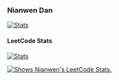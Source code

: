 <h3>Nianwen Dan</h3>
<a href="https://github.com/NianwenDan"><img alt="Stats" src="https://github-readme-stats.vercel.app/api?username=NianwenDan&rank_icon=github&line_height=28&show_icons=true&hide_border=true"></a>
<!--
<a href="https://github.com/NianwenDan"><img alt="Stats" src="https://github-readme-stats.vercel.app/api/top-langs/?username=NianwenDan&show_icons=true&layout=compact&theme=vue&langs_count=10&hide_border=true"></a>
-->

#### LeetCode Stats

<a href="https://leetcode.com/Pigeon_D"><img alt="Stats" src="https://leetcard.jacoblin.cool/Pigeon_D?theme=light&font=JetBrains%20Mono&ext=heatmap"></a>

<a href="https://leetcode.com/Pigeon_D">
<picture>
  <source media="(prefers-color-scheme: dark)" srcset="https://leetcard.jacoblin.cool/Pigeon_D?theme=dark&font=BIZ%20UDGothic&ext=heatmap">
  <img alt="Shows Nianwen's LeetCode Stats." src="https://leetcard.jacoblin.cool/Pigeon_D?theme=forest&font=BIZ%20UDGothic&ext=heatmap">
</picture>
</a>
